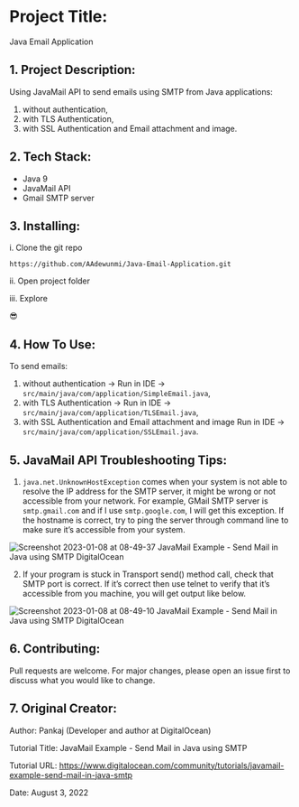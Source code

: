 # Project Title:

Java Email Application


## 1. Project Description:

Using JavaMail API to send emails using SMTP from Java applications:

1. without authentication, 
2. with TLS Authentication,
3. with SSL Authentication and Email attachment and image.


## 2. Tech Stack:

- Java 9
- JavaMail API
- Gmail SMTP server


## 3. Installing:

i. Clone the git repo

```
https://github.com/AAdewunmi/Java-Email-Application.git
```

ii. Open project folder

iii. Explore

😎


## 4. How To Use:

To send emails:

1. without authentication -> Run in IDE -> ```src/main/java/com/application/SimpleEmail.java```, 
2. with TLS Authentication -> Run in IDE -> ```src/main/java/com/application/TLSEmail.java```,
3. with SSL Authentication and Email attachment and image Run in IDE -> ```src/main/java/com/application/SSLEmail.java```.


## 5. JavaMail API Troubleshooting Tips: 

1. ```java.net.UnknownHostException``` comes when your system is not able to resolve the IP address for the SMTP server, it might be wrong or not accessible from your network. For example, GMail SMTP server is ```smtp.gmail.com``` and if I use ```smtp.google.com```, I will get this exception. If the hostname is correct, try to ping the server through command line to make sure it’s accessible from your system.


![Screenshot 2023-01-08 at 08-49-37 JavaMail Example - Send Mail in Java using SMTP DigitalOcean](https://user-images.githubusercontent.com/15172744/211188503-23c8cd16-a151-485a-a204-dc6daf65225b.png)

2. If your program is stuck in Transport send() method call, check that SMTP port is correct. If it’s correct then use telnet to verify that it’s accessible from you machine, you will get output like below.

![Screenshot 2023-01-08 at 08-49-10 JavaMail Example - Send Mail in Java using SMTP DigitalOcean](https://user-images.githubusercontent.com/15172744/211188520-0b7e3b80-5253-46fe-b8b8-923526d178d9.png)


## 6. Contributing:

Pull requests are welcome. For major changes, please open an issue first to discuss what you would like to change.


## 7. Original Creator:

Author:  Pankaj (Developer and author at DigitalOcean)
 
Tutorial Title:  JavaMail Example - Send Mail in Java using SMTP

Tutorial URL: https://www.digitalocean.com/community/tutorials/javamail-example-send-mail-in-java-smtp

Date: August 3, 2022

